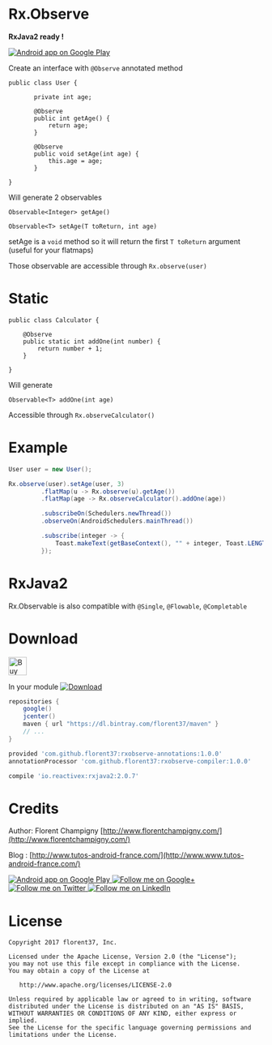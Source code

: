 # Rx.Observe

**RxJava2 ready !**

<a href="https://play.google.com/store/apps/details?id=com.github.florent37.florent.champigny">
  <img alt="Android app on Google Play" src="https://developer.android.com/images/brand/en_app_rgb_wo_45.png" />
</a>

Create an interface with `@Observe` annotated method
```
public class User {

       private int age;

       @Observe
       public int getAge() {
           return age;
       }

       @Observe
       public void setAge(int age) {
           this.age = age;
       }

}
```

Will generate 2 observables

`Observable<Integer> getAge()`

`Observable<T> setAge(T toReturn, int age)`

setAge is a `void` method so it will return the first `T toReturn` argument (useful for your flatmaps)

Those observable are accessible through `Rx.observe(user)`

# Static

```
public class Calculator {

    @Observe
    public static int addOne(int number) {
        return number + 1;
    }

}
```

Will generate

`Observable<T> addOne(int age)`

Accessible through `Rx.observeCalculator()`

# Example

```java
User user = new User();

Rx.observe(user).setAge(user, 3)
         .flatMap(u -> Rx.observe(u).getAge())
         .flatMap(age -> Rx.observeCalculator().addOne(age))

         .subscribeOn(Schedulers.newThread())
         .observeOn(AndroidSchedulers.mainThread())

         .subscribe(integer -> {
             Toast.makeText(getBaseContext(), "" + integer, Toast.LENGTH_SHORT).show();
         });
```

# RxJava2

Rx.Observable is also compatible with `@Single`, `@Flowable`, `@Completable`

# Download

<a href='https://ko-fi.com/A160LCC' target='_blank'><img height='36' style='border:0px;height:36px;' src='https://az743702.vo.msecnd.net/cdn/kofi1.png?v=0' border='0' alt='Buy Me a Coffee at ko-fi.com' /></a>

In your module [![Download](https://api.bintray.com/packages/florent37/maven/rxobserve-compiler/images/download.svg)](https://bintray.com/florent37/maven/rxobserve-compiler/_latestVersion)

```groovy
repositories {
    google()
    jcenter()
    maven { url "https://dl.bintray.com/florent37/maven" }
    // ...
}
```

```groovy
provided 'com.github.florent37:rxobserve-annotations:1.0.0'
annotationProcessor 'com.github.florent37:rxobserve-compiler:1.0.0'

compile 'io.reactivex:rxjava2:2.0.7'
```
# Credits

Author: Florent Champigny [http://www.florentchampigny.com/](http://www.florentchampigny.com/)

Blog : [http://www.tutos-android-france.com/](http://www.www.tutos-android-france.com/)

<a href="https://play.google.com/store/apps/details?id=com.github.florent37.florent.champigny">
  <img alt="Android app on Google Play" src="https://developer.android.com/images/brand/en_app_rgb_wo_45.png" />
</a>
<a href="https://plus.google.com/+florentchampigny">
  <img alt="Follow me on Google+"
       src="https://raw.githubusercontent.com/florent37/DaVinci/master/mobile/src/main/res/drawable-hdpi/gplus.png" />
</a>
<a href="https://twitter.com/florent_champ">
  <img alt="Follow me on Twitter"
       src="https://raw.githubusercontent.com/florent37/DaVinci/master/mobile/src/main/res/drawable-hdpi/twitter.png" />
</a>
<a href="https://www.linkedin.com/in/florentchampigny">
  <img alt="Follow me on LinkedIn"
       src="https://raw.githubusercontent.com/florent37/DaVinci/master/mobile/src/main/res/drawable-hdpi/linkedin.png" />
</a>

# License

    Copyright 2017 florent37, Inc.

    Licensed under the Apache License, Version 2.0 (the "License");
    you may not use this file except in compliance with the License.
    You may obtain a copy of the License at

       http://www.apache.org/licenses/LICENSE-2.0

    Unless required by applicable law or agreed to in writing, software
    distributed under the License is distributed on an "AS IS" BASIS,
    WITHOUT WARRANTIES OR CONDITIONS OF ANY KIND, either express or implied.
    See the License for the specific language governing permissions and
    limitations under the License.
